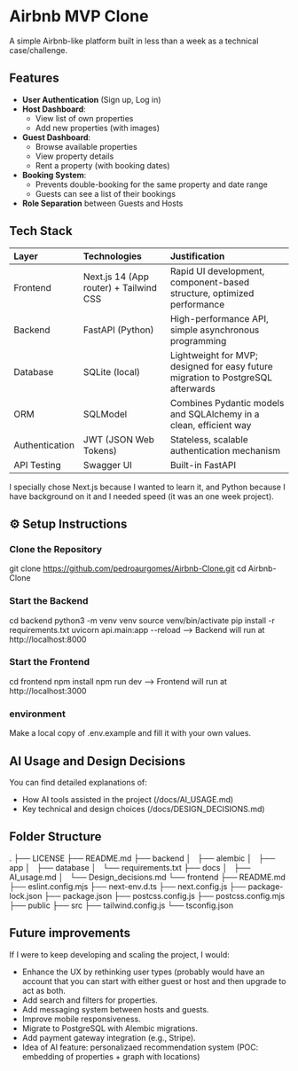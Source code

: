 # Airbnb MVP Clone

A simple Airbnb-like platform built in less than a week as a technical case/challenge.

## Features

- **User Authentication** (Sign up, Log in)
- **Host Dashboard**:
  - View list of own properties
  - Add new properties (with images)
- **Guest Dashboard**:
  - Browse available properties
  - View property details
  - Rent a property (with booking dates)
- **Booking System**:
  - Prevents double-booking for the same property and date range
  - Guests can see a list of their bookings
- **Role Separation** between Guests and Hosts

## Tech Stack

| Layer | Technologies | Justification |
|:---|:---|:---|
| Frontend | Next.js 14 (App router) + Tailwind CSS | Rapid UI development, component-based structure, optimized performance |
| Backend | FastAPI (Python) | High-performance API, simple asynchronous programming |
| Database | SQLite (local) | Lightweight for MVP; designed for easy future migration to PostgreSQL afterwards|
| ORM | SQLModel | Combines Pydantic models and SQLAlchemy in a clean, efficient way |
| Authentication | JWT (JSON Web Tokens) | Stateless, scalable authentication mechanism |
| API Testing | Swagger UI | Built-in FastAPI |

I specially chose Next.js because I wanted to learn it, and Python because I have background on it and I needed speed (it was an one week project).

## ⚙️ Setup Instructions

### **Clone the Repository**

git clone https://github.com/pedroaurgomes/Airbnb-Clone.git
cd Airbnb-Clone

### Start the Backend
cd backend
python3 -m venv venv
source venv/bin/activate
pip install -r requirements.txt
uvicorn api.main:app --reload
--> Backend will run at http://localhost:8000

### Start the Frontend
cd frontend
npm install
npm run dev
--> Frontend will run at http://localhost:3000

### environment
Make a local copy of .env.example and fill it with your own values.

## AI Usage and Design Decisions
You can find detailed explanations of:
- How AI tools assisted in the project (/docs/AI_USAGE.md)
- Key technical and design choices (/docs/DESIGN_DECISIONS.md)

## Folder Structure
.
├── LICENSE
├── README.md
├── backend
│   ├── alembic
│   ├── app
│   ├── database
│   └── requirements.txt
├── docs
│   ├── AI_usage.md
│   └── Design_decisions.md
└── frontend
    ├── README.md
    ├── eslint.config.mjs
    ├── next-env.d.ts
    ├── next.config.js
    ├── package-lock.json
    ├── package.json
    ├── postcss.config.js
    ├── postcss.config.mjs
    ├── public
    ├── src
    ├── tailwind.config.js
    └── tsconfig.json

## Future improvements
If I were to keep developing and scaling the project, I would: 
- Enhance the UX by rethinking user types (probably would have an account that you can start with either guest or host and then upgrade to act as both.
- Add search and filters for properties.
- Add messaging system between hosts and guests.
- Improve mobile responsiveness.
- Migrate to PostgreSQL with Alembic migrations.
- Add payment gateway integration (e.g., Stripe).
- Idea of AI feature: personalizaed recommendation system (POC: embedding of properties + graph with locations)



